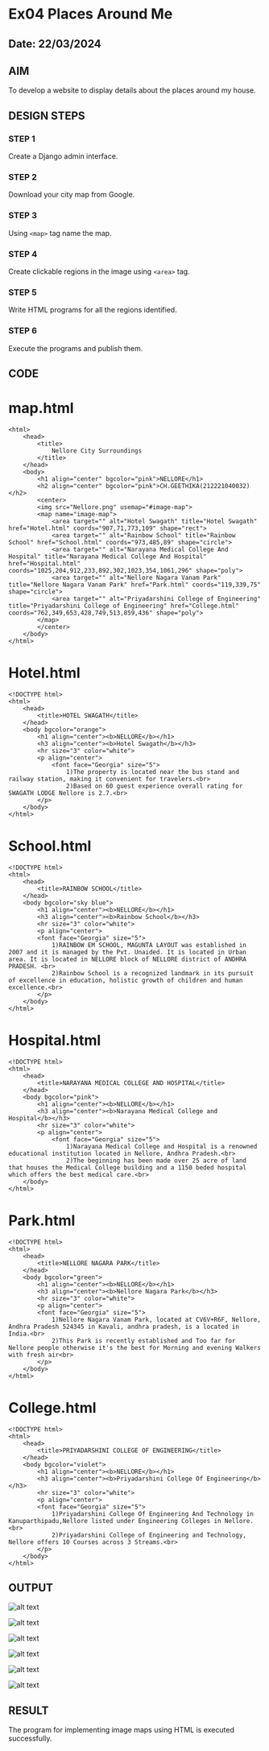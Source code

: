 # Ex04 Places Around Me
## Date: 22/03/2024

## AIM
To develop a website to display details about the places around my house.

## DESIGN STEPS

### STEP 1
Create a Django admin interface.

### STEP 2
Download your city map from Google.

### STEP 3
Using ```<map>``` tag name the map.

### STEP 4
Create clickable regions in the image using ```<area>``` tag.

### STEP 5
Write HTML programs for all the regions identified.

### STEP 6
Execute the programs and publish them.

## CODE
# map.html
```
<html>
    <head>
        <title>
            Nellore City Surroundings
        </title>
    </head>
    <body>
        <h1 align="center" bgcolor="pink">NELLORE</h1>
        <h2 align="center" bgcolor="pink">CH.GEETHIKA(212221040032)</h2>
        <center>
        <img src="Nellore.png" usemap="#image-map">
        <map name="image-map">
            <area target="" alt="Hotel Swagath" title="Hotel Swagath" href="Hotel.html" coords="907,71,773,109" shape="rect">
            <area target="" alt="Rainbow School" title="Rainbow School" href="School.html" coords="973,485,89" shape="circle">
            <area target="" alt="Narayana Medical College And Hospital" title="Narayana Medical College And Hospital" href="Hospital.html" coords="1025,204,912,233,892,302,1023,354,1061,296" shape="poly">
            <area target="" alt="Nellore Nagara Vanam Park" title="Nellore Nagara Vanam Park" href="Park.html" coords="119,339,75" shape="circle">
            <area target="" alt="Priyadarshini College of Engineering" title="Priyadarshini College of Engineering" href="College.html" coords="762,349,653,428,749,513,859,436" shape="poly">
        </map>
        </center>
    </body>
</html>
```
# Hotel.html
```
<!DOCTYPE html>
<html>
    <head>
        <title>HOTEL SWAGATH</title>
    </head>
    <body bgcolor="orange">
        <h1 align="center"><b>NELLORE</b></h1>
        <h3 align="center"><b>Hotel Swagath</b></h3>
        <hr size="3" color="white">
        <p align="center">
            <font face="Georgia" size="5">
                1)The property is located near the bus stand and railway station, making it convenient for travelers.<br>
                2)Based on 60 guest experience overall rating for SWAGATH LODGE Nellore is 2.7.<br>
        </p>
    </body>
</html>
```
# School.html
```
<!DOCTYPE html>
<html>
    <head>
        <title>RAINBOW SCHOOL</title>
    </head>
    <body bgcolor="sky blue">
        <h1 align="center"><b>NELLORE</b></h1>
        <h3 align="center"><b>Rainbow School</b></h3>
        <hr size="3" color="white">
        <p align="center">
        <font face="Georgia" size="5">
            1)RAINBOW EM SCHOOL, MAGUNTA LAYOUT was established in 2007 and it is managed by the Pvt. Unaided. It is located in Urban area. It is located in NELLORE block of NELLORE district of ANDHRA PRADESH. <br>
            2)Rainbow School is a recognized landmark in its pursuit of excellence in education, holistic growth of children and human excellence.<br>
        </p>
    </body>
</html>
```
# Hospital.html
```
<!DOCTYPE html>
<html>
    <head>
        <title>NARAYANA MEDICAL COLLEGE AND HOSPITAL</title>
    </head>
    <body bgcolor="pink">
        <h1 align="center"><b>NELLORE</b></h1>
        <h3 align="center"><b>Narayana Medical College and Hospital</b></h3>
        <hr size="3" color="white">
        <p align="center">
            <font face="Georgia" size="5">
                1)Narayana Medical College and Hospital is a renowned educational institution located in Nellore, Andhra Pradesh.<br>
                2)The beginning has been made over 25 acre of land that houses the Medical College building and a 1150 beded hospital which offers the best medical care.<br>
    </body>
</html>
```
# Park.html
```
<!DOCTYPE html>
<html>
    <head>
        <title>NELLORE NAGARA PARK</title>
    </head>
    <body bgcolor="green">
        <h1 align="center"><b>NELLORE</b></h1>
        <h3 align="center"><b>Nellore Nagara Park</b></h3>
        <hr size="3" color="white">
        <p align="center">
        <font face="Georgia" size="5">
            1)Nellore Nagara Vanam Park, located at CV6V+R6F, Nellore, Andhra Pradesh 524345 in Kavali, andhra pradesh, is a located in India.<br>
            2)This Park is recently established and Too far for Nellore people otherwise it's the best for Morning and evening Walkers with fresh air<br>
        </p>
    </body>
</html>
```
# College.html
```
<!DOCTYPE html>
<html>
    <head>
        <title>PRIYADARSHINI COLLEGE OF ENGINEERING</title>
    </head>
    <body bgcolor="violet">
        <h1 align="center"><b>NELLORE</b></h1>
        <h3 align="center"><b>Priyadarshini College Of Engineering</b></h3>
        <hr size="3" color="white">
        <p align="center">
        <font face="Georgia" size="5">
            1)Priyadarshini College Of Engineering And Technology in Kanuparthipadu,Nellore listed under Engineering Colleges in Nellore. <br>
            2)Priyadarshini College of Engineering and Technology, Nellore offers 10 Courses across 3 Streams.<br>
        </p>
    </body>
</html>
```
## OUTPUT
![alt text](<place/mapapp/static/Screenshot (345).png>)

![alt text](<place/mapapp/static/1 (2).png>)

![alt text](<place/mapapp/static/2 (3).png>)

![alt text](<place/mapapp/static/3 (2).png>)

![alt text](<place/mapapp/static/4 (2).png>)

![alt text](<place/mapapp/static/5 (2).png>)


## RESULT
The program for implementing image maps using HTML is executed successfully.

